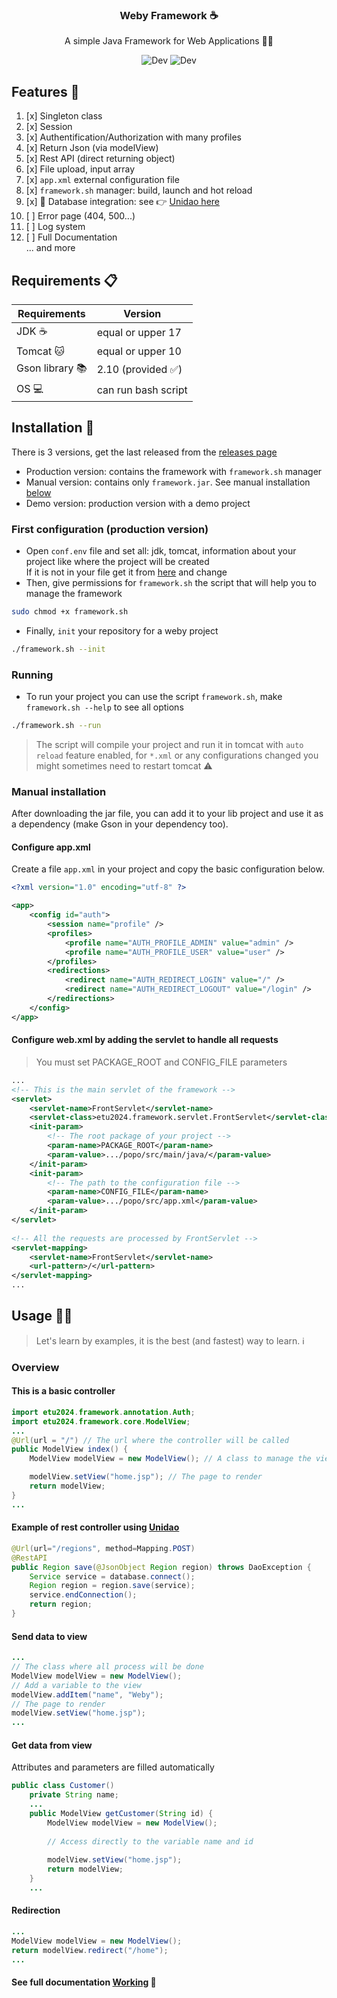 <div align="center">

<h3> Weby Framework ☕️ </h3>

A simple Java Framework for Web Applications 👨‍💻

<img src="https://badgen.net/badge/Status/Dev/red?icon=github" alt="Dev">
<img src="https://badgen.net/github/releases/micromatch/micromatch?icon=github" alt="Dev">

</div>

## Features 🐣
1. [x] Singleton class
2. [x] Session
3. [x] Authentification/Authorization with many profiles
4. [x] Return Json (via modelView)
5. [x] Rest API (direct returning object)
6. [x] File upload, input array
7. [x] `app.xml` external configuration file
8. [x] `framework.sh` manager: build, launch and hot reload
9. [x] 🎉 Database integration: see 👉 [Unidao here](https://github.com/mendrika261/S5-UniDao)
10. [ ] Error page (404, 500...)
11. [ ] Log system
13. [ ] Full Documentation <br>
    ... and more

## Requirements 📋
| Requirements    | Version           |
|-----------------|-------------------|
| JDK ☕️          | equal or upper 17 |
| Tomcat 🐱       | equal or upper 10 |
| Gson library 📚 | 2.10 (provided ✅) |
| OS 💻           | can run bash script     |

## Installation 🚀
There is 3 versions, get the last released from the [releases page](https://github.com/mendrika261/S4-Java-Framework/releases/tag/v0.1)
- Production version: contains the framework with `framework.sh` manager
- Manual version: contains only `framework.jar`. See manual installation [below](#manual-installation)
- Demo version: production version with a demo project

### First configuration (production version)
- Open `conf.env` file and set all: jdk, tomcat, information about your project like where the project will be created<br>
If it is not in your file get it from [here](https://github.com/mendrika261/S4-Java-Framework/blob/v0.1/conf.env) and change
- Then, give permissions for `framework.sh` the script that will help you to manage the framework
```bash
sudo chmod +x framework.sh
```
- Finally, `init` your repository for a weby project
```bash
./framework.sh --init
```

### Running
- To run your project you can use the script `framework.sh`, make `framework.sh --help` to see all options
```bash
./framework.sh --run
```
> The script will compile your project and run it in tomcat with `auto reload` feature enabled,
for `*.xml` or any configurations changed you might sometimes need to restart tomcat ⚠️

### Manual installation
After downloading the jar file, you can add it to your lib project and use it as a dependency (make Gson in your dependency too).
#### Configure app.xml
Create a file `app.xml` in your project and copy the basic configuration below.
```xml
<?xml version="1.0" encoding="utf-8" ?>

<app>
    <config id="auth">
        <session name="profile" />
        <profiles>
            <profile name="AUTH_PROFILE_ADMIN" value="admin" />
            <profile name="AUTH_PROFILE_USER" value="user" />
        </profiles>
        <redirections>
            <redirect name="AUTH_REDIRECT_LOGIN" value="/" />
            <redirect name="AUTH_REDIRECT_LOGOUT" value="/login" />
        </redirections>
    </config>
</app>
```
#### Configure web.xml by adding the servlet to handle all requests
> You must set PACKAGE_ROOT and CONFIG_FILE parameters
```xml
...
<!-- This is the main servlet of the framework -->
<servlet>
    <servlet-name>FrontServlet</servlet-name>
    <servlet-class>etu2024.framework.servlet.FrontServlet</servlet-class>
    <init-param>
        <!-- The root package of your project -->
        <param-name>PACKAGE_ROOT</param-name>
        <param-value>.../popo/src/main/java/</param-value>
    </init-param>
    <init-param>
        <!-- The path to the configuration file -->
        <param-name>CONFIG_FILE</param-name>
        <param-value>.../popo/src/app.xml</param-value>
    </init-param>
</servlet>
        
<!-- All the requests are processed by FrontServlet -->
<servlet-mapping>
    <servlet-name>FrontServlet</servlet-name>
    <url-pattern>/</url-pattern>
</servlet-mapping>
...
```

## Usage 🧑‍🍳
> Let's learn by examples, it is the best (and fastest) way to learn. ℹ️

### Overview
#### This is a basic controller
```java
import etu2024.framework.annotation.Auth;
import etu2024.framework.core.ModelView;
...
@Url(url = "/") // The url where the controller will be called
public ModelView index() {
    ModelView modelView = new ModelView(); // A class to manage the view

    modelView.setView("home.jsp"); // The page to render
    return modelView;
}
...
```
#### Example of rest controller using [Unidao](https://github.com/mendrika261/S5-UniDao)
```java
@Url(url="/regions", method=Mapping.POST)
@RestAPI
public Region save(@JsonObject Region region) throws DaoException {
    Service service = database.connect();
	Region region = region.save(service);
	service.endConnection();
    return region;
}
```
#### Send data to view
```java
...
// The class where all process will be done
ModelView modelView = new ModelView();
// Add a variable to the view
modelView.addItem("name", "Weby");
// The page to render
modelView.setView("home.jsp");
...
```
#### Get data from view
Attributes and parameters are filled automatically
```java
public class Customer()
    private String name;
    ...
    public ModelView getCustomer(String id) {
        ModelView modelView = new ModelView();
        
        // Access directly to the variable name and id
        
        modelView.setView("home.jsp");
        return modelView;
    }
    ...
```
#### Redirection
```java
...
ModelView modelView = new ModelView();
return modelView.redirect("/home");
...
```

#### See full documentation [Working]() 📖

